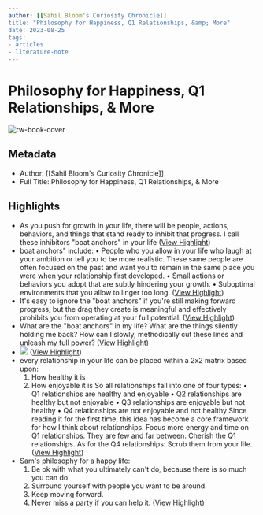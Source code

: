 ```yaml
---
author: [[Sahil Bloom's Curiosity Chronicle]]
title: "Philosophy for Happiness, Q1 Relationships, &amp; More"
date: 2023-08-25
tags: 
- articles
- literature-note
---
```

# Philosophy for Happiness, Q1 Relationships, & More

![rw-book-cover](https://readwise-assets.s3.amazonaws.com/static/images/article4.6bc1851654a0.png)

## Metadata
- Author: [[Sahil Bloom's Curiosity Chronicle]]
- Full Title: Philosophy for Happiness, Q1 Relationships, & More

## Highlights
- As you push for growth in your life, there will be people, actions, behaviors, and things that stand ready to inhibit that progress.
  I call these inhibitors "boat anchors" in your life ([View Highlight](https://read.readwise.io/read/01h6f5mn1k9t6j0qbse08ndrt3))
- boat anchors" include:
  • People who you allow in your life who laugh at your ambition or tell you to be more realistic. These same people are often focused on the past and want you to remain in the same place you were when your relationship first developed.
  • Small actions or behaviors you adopt that are subtly hindering your growth.
  • Suboptimal environments that you allow to linger too long. ([View Highlight](https://read.readwise.io/read/01h6f5t2w3v547zs0mw333qen6))
- It's easy to ignore the "boat anchors" if you're still making forward progress, but the drag they create is meaningful and effectively prohibits you from operating at your full potential. ([View Highlight](https://read.readwise.io/read/01h6f5v0gb6n5h41b362r89w5x))
- What are the "boat anchors" in my life? What are the things silently holding me back? How can I slowly, methodically cut these lines and unleash my full power? ([View Highlight](https://read.readwise.io/read/01h6f5v52p40pmysvh51yx5t4a))
- ![](https://embed.filekitcdn.com/e/vPLTnfkVPWWhcEdwuDSHov/8TajPeAfJAfJaxLMe1Bawt) ([View Highlight](https://read.readwise.io/read/01h6f5wq7wtbgxp61b628f8g85))
- every relationship in your life can be placed within a 2x2 matrix based upon:
  1. How healthy it is
  2. How enjoyable it is
  So all relationships fall into one of four types:
  • Q1 relationships are healthy and enjoyable
  • Q2 relationships are healthy but not enjoyable
  • Q3 relationships are enjoyable but not healthy
  • Q4 relationships are not enjoyable and not healthy
  Since reading it for the first time, this idea has become a core framework for how I think about relationships.
  Focus more energy and time on Q1 relationships. They are few and far between. Cherish the Q1 relationships.
  As for the Q4 relationships: Scrub them from your life. ([View Highlight](https://read.readwise.io/read/01h6f6213h087dx6tqbcaw0yyt))
- Sam's philosophy for a happy life:
  1. Be ok with what you ultimately can't do, because there is so much you can do.
  2. Surround yourself with people you want to be around.
  3. Keep moving forward.
  4. Never miss a party if you can help it. ([View Highlight](https://read.readwise.io/read/01h6f69gaketp3z3hq1bpgh0rx))
